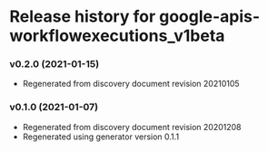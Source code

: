 # Release history for google-apis-workflowexecutions_v1beta

### v0.2.0 (2021-01-15)

* Regenerated from discovery document revision 20210105

### v0.1.0 (2021-01-07)

* Regenerated from discovery document revision 20201208
* Regenerated using generator version 0.1.1

